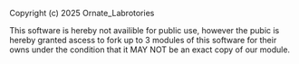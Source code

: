 
Copyright (c) 2025 Ornate_Labrotories

This software is hereby not availible for public use, however the pubic is hereby granted ascess to fork up to 3 modules of
this software for their owns under the condition that it MAY NOT be an exact copy of our module.
